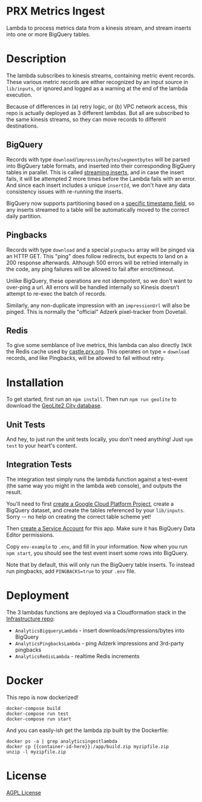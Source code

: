 # PRX Metrics Ingest

Lambda to process metrics data from a kinesis stream, and stream inserts into
one or more BigQuery tables.

# Description

The lambda subscribes to kinesis streams, containing metric event records. These
various metric records are either recognized by an input source in `lib/inputs`,
or ignored and logged as a warning at the end of the lambda execution.

Because of differences in (a) retry logic, or (b) VPC network access, this repo
is actually deployed as 3 different lambdas.  But all are subscribed to the same
kinesis streams, so they can move records to different destinations.

## BigQuery

Records with type `download`/`impression`/`bytes`/`segmentbytes` will be parsed
into BigQuery table formats, and inserted into their corresponding BigQuery
tables in parallel.  This is called [streaming inserts](https://cloud.google.com/bigquery/streaming-data-into-bigquery),
and in case the insert fails, it will be attempted 2 more times before the Lambda
fails with an error.  And since each insert includes a unique `insertId`, we
don't have any data consistency issues with re-running the inserts.

BigQuery now supports partitioning based on a [specific timestamp field](https://cloud.google.com/bigquery/docs/partitioned-tables#partitioned_tables),
so any inserts streamed to a table will be automatically moved to the correct
daily partition.

## Pingbacks

Records with type `download` and a special `pingbacks` array will be pinged via
an HTTP GET.  This "ping" does follow redirects, but expects to land on a 200
response afterwards.  Although 500 errors will be retried internally in the
code, any ping failures will be allowed to fail after error/timeout.

Unlike BigQuery, these operations are not idempotent, so we don't want to
over-ping a url.  All errors will be handled internally so Kinesis doesn't
attempt to re-exec the batch of records.

Similarly, any non-duplicate impression with an `impressionUrl` will also be
pinged.  This is normally the "official" Adzerk pixel-tracker from Dovetail.

## Redis

To give some semblance of live metrics, this lambda can also directly `INCR`
the Redis cache used by [castle.prx.org](https://github.com/PRX/castle.prx.org).
This operates on type = `download` records, and like Pingbacks, will be allowed
to fail without retry.

# Installation

To get started, first run an `npm install`.  Then run `npm run geolite` to download
the [GeoLite2 City database](http://dev.maxmind.com/geoip/geoip2/geolite2/).

## Unit Tests

And hey, to just run the unit tests locally, you don't need anything!  Just
`npm test` to your heart's content.

## Integration Tests

The integration test simply runs the lambda function against a test-event (the
same way you might in the lambda web console), and outputs the result.

You'll need to first [create a Google Cloud Platform Project](https://cloud.google.com/resource-manager/docs/creating-managing-projects),
create a BigQuery dataset, and create the tables referenced by your `lib/inputs`.
Sorry -- no help on creating the correct table scheme yet!

Then [create a Service Account](https://developers.google.com/identity/protocols/OAuth2ServiceAccount#creatinganaccount) for this app.  Make sure it has BigQuery Data Editor permissions.

Copy `env-example` to `.env`, and fill in your information. Now when you run
`npm start`, you should see the test event insert some rows into BigQuery.

Note that by default, this will only run the BigQuery table inserts. To instead
run pingbacks, add `PINGBACKS=true` to your `.env` file.

# Deployment

The 3 lambdas functions are deployed via a Cloudformation stack in the [Infrastructure repo](https://github.com/PRX/Infrastructure/blob/master/stacks/analytics-ingest-lambda.yml):

 - `AnalyticsBigqueryLambda` - insert downloads/impressions/bytes into BigQuery
 - `AnalyticsPingbacksLambda` - ping Adzerk impressions and 3rd-party pingbacks
 - `AnalyticsRedisLambda` - realtime Redis increments

# Docker

This repo is now dockerized!

```
docker-compose build
docker-compose run test
docker-compose run start
```

And you can easily-ish get the lambda zip built by the Dockerfile:

```
docker ps -a | grep analyticsingestlambda
docker cp {{container-id-here}}:/app/build.zip myzipfile.zip
unzip -l myzipfile.zip
```

# License

[AGPL License](https://www.gnu.org/licenses/agpl-3.0.html)
